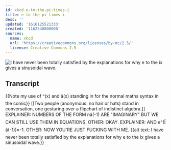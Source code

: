 ```yaml
---
id: xkcd.e-to-the-pi-times-i
title: e to the pi times i
desc: ''
updated: '1616125521333'
created: '1162540800000'
sources:
  name: xkcd
  url: 'https://creativecommons.org/licenses/by-nc/2.5/'
  license: Creative Commons 2.5
---
```

![I have never been totally satisfied by the explanations for why e to the ix gives a sinusoidal wave.](https://imgs.xkcd.com/comics/e_to_the_pi_times_i.png)

## Transcript
{{Note my use of ^(x) and â(x) standing in for the normal maths syntax in the comic}}
[[Two people (anonymous: no hair or hats) stand in conversation, one gesturing over a flipchart of indistinct algebra.]]
EXPLAINER: NUMBERS OF THE FORM nâ(-1) ARE "IMAGINARY" BUT WE CAN STILL USE THEM IN EQUATIONS.
OTHER: OKAY.
EXPLAINER: AND e^(Ï â(-1))=-1.
OTHER: NOW YOU'RE JUST FUCKING WITH ME.
{{alt text: I have never been totally satisfied by the explanations for why e to the ix gives a sinusoidal wave.}}
